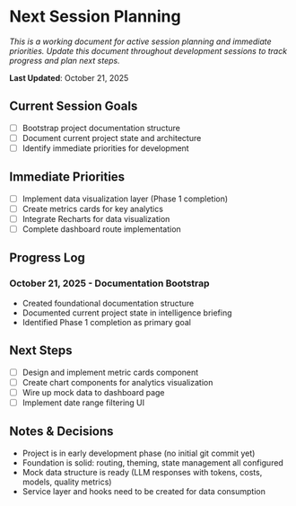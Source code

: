 # Next Session Planning

*This is a working document for active session planning and immediate priorities. Update this document throughout development sessions to track progress and plan next steps.*

**Last Updated**: October 21, 2025

## Current Session Goals
- [ ] Bootstrap project documentation structure
- [ ] Document current project state and architecture
- [ ] Identify immediate priorities for development

## Immediate Priorities
- [ ] Implement data visualization layer (Phase 1 completion)
- [ ] Create metrics cards for key analytics
- [ ] Integrate Recharts for data visualization
- [ ] Complete dashboard route implementation

## Progress Log
### October 21, 2025 - Documentation Bootstrap
- Created foundational documentation structure
- Documented current project state in intelligence briefing
- Identified Phase 1 completion as primary goal

## Next Steps
- [ ] Design and implement metric cards component
- [ ] Create chart components for analytics visualization
- [ ] Wire up mock data to dashboard page
- [ ] Implement date range filtering UI

## Notes & Decisions
- Project is in early development phase (no initial git commit yet)
- Foundation is solid: routing, theming, state management all configured
- Mock data structure is ready (LLM responses with tokens, costs, models, quality metrics)
- Service layer and hooks need to be created for data consumption

